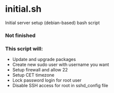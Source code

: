 # initial.sh
Initial server setup (debian-based) bash script

### Not finished

### This script will:
  - Update and upgrade packages
  - Create new sudo user with username you want
  - Setup firewall and allow 22
  - Setup CET timezone
  - Lock password login for root user
  - Disable SSH access for root in sshd_config file
